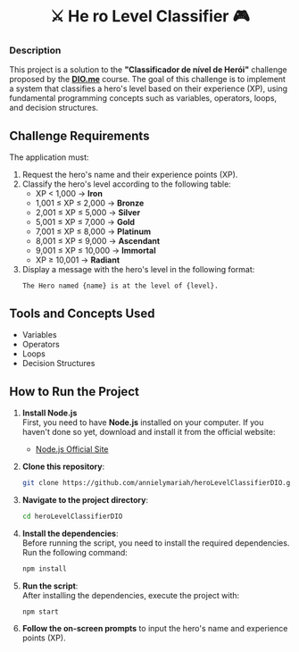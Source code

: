 <h1 align="center">⚔️ He   ro Level Classifier 🎮</h1>  

### **Description**  
This project is a solution to the **"Classificador de nível de Herói"** challenge proposed by the **[DIO.me](https://web.dio.me/track/formacao-logica-de-programacao)** course. The goal of this challenge is to implement a system that classifies a hero's level based on their experience (XP), using fundamental programming concepts such as variables, operators, loops, and decision structures.  

## **Challenge Requirements**  
The application must:  
1. Request the hero's name and their experience points (XP).  
2. Classify the hero's level according to the following table:  
   - XP < 1,000 → **Iron**  
   - 1,001 ≤ XP ≤ 2,000 → **Bronze**  
   - 2,001 ≤ XP ≤ 5,000 → **Silver**  
   - 5,001 ≤ XP ≤ 7,000 → **Gold**  
   - 7,001 ≤ XP ≤ 8,000 → **Platinum**  
   - 8,001 ≤ XP ≤ 9,000 → **Ascendant**  
   - 9,001 ≤ XP ≤ 10,000 → **Immortal**  
   - XP ≥ 10,001 → **Radiant**  
3. Display a message with the hero's level in the following format:  
   ```  
   The Hero named {name} is at the level of {level}.  
   ```  

## **Tools and Concepts Used**  
- Variables  
- Operators  
- Loops  
- Decision Structures  

## **How to Run the Project**  

1. **Install Node.js**  
   First, you need to have **Node.js** installed on your computer. If you haven't done so yet, download and install it from the official website:  
   - [Node.js Official Site](https://nodejs.org)  

2. **Clone this repository**:  
   ```bash  
   git clone https://github.com/annielymariah/heroLevelClassifierDIO.git  
   ```  

3. **Navigate to the project directory**:  
   ```bash  
   cd heroLevelClassifierDIO  
   ```  

4. **Install the dependencies**:  
   Before running the script, you need to install the required dependencies. Run the following command:  
   ```bash  
   npm install  
   ```  

5. **Run the script**:  
   After installing the dependencies, execute the project with:  
   ```bash  
   npm start  
   ```  

6. **Follow the on-screen prompts** to input the hero's name and experience points (XP).  
